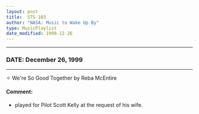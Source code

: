 ```yaml
---
layout: post
title:  STS-103
author: "NASA: Music to Wake Up By"
type: MusicPlaylist
date_modified: 1999-12-26
---
```


----
### DATE: December 26, 1999
----
✧ We're So Good Together by Reba McEntire

#### Comment:
* played for Pilot Scott Kelly at the request of his wife.
